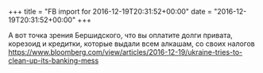 +++
title = "FB import for 2016-12-19T20:31:52+00:00"
date = "2016-12-19T20:31:52+00:00"
+++

А вот точка зрения Бершидского, что вы оплатите долги привата, корезоид и кредитки, которые выдали всем алкашам, со своих налогов https://www.bloomberg.com/view/articles/2016-12-19/ukraine-tries-to-clean-up-its-banking-mess



